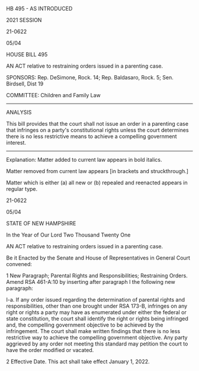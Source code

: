  HB 495 - AS INTRODUCED

 

 

2021 SESSION

 21-0622

 05/04

 

HOUSE BILL 495

 

AN ACT relative to restraining orders issued in a parenting case.

 

SPONSORS: Rep. DeSimone, Rock. 14; Rep. Baldasaro, Rock. 5; Sen. Birdsell, Dist 19

 

COMMITTEE: Children and Family Law

 

-----------------------------------------------------------------

 

ANALYSIS

 

 This bill provides that the court shall not issue an order in a parenting case that infringes on a party's constitutional rights unless the court determines there is no less restrictive means to achieve a compelling government interest.

 

- - - - - - - - - - - - - - - - - - - - - - - - - - - - - - - - - - - - - - - - - - - - - - - - - - - - - - - - - - - - - - - - - - - - - - - - - - - 

 

Explanation: Matter added to current law appears in bold italics.

 Matter removed from current law appears [in brackets and struckthrough.]

 Matter which is either (a) all new or (b) repealed and reenacted appears in regular type.

 21-0622

 05/04

 

STATE OF NEW HAMPSHIRE

 

In the Year of Our Lord Two Thousand Twenty One

 

AN ACT relative to restraining orders issued in a parenting case.

 

Be it Enacted by the Senate and House of Representatives in General Court convened:

 

 1 New Paragraph; Parental Rights and Responsibilities; Restraining Orders. Amend RSA 461-A:10 by inserting after paragraph I the following new paragraph:

 I-a. If any order issued regarding the determination of parental rights and responsibilities, other than one brought under RSA 173-B, infringes on any right or rights a party may have as enumerated under either the federal or state constitution, the court shall identify the right or rights being infringed and, the compelling government objective to be achieved by the infringement. The court shall make written findings that there is no less restrictive way to achieve the compelling government objective. Any party aggrieved by any order not meeting this standard may petition the court to have the order modified or vacated. 

 2 Effective Date. This act shall take effect January 1, 2022.


